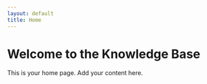 ```yaml
---
layout: default
title: Home
---
```


# Welcome to the Knowledge Base

This is your home page. Add your content here.
